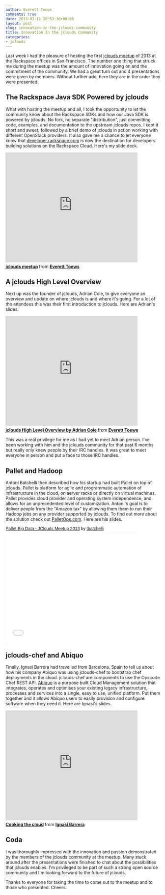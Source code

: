 ```yaml
---
author: Everett Toews
comments: true
date: 2013-02-11 20:53:36+00:00
layout: post
slug: innovation-in-the-jclouds-community
title: Innovation in the jclouds Community
categories:
- jclouds
---
```


Last week I had the pleasure of hosting the first [jclouds meetup](http://www.meetup.com/jclouds/events/99094612/) of 2013 at the Rackspace offices in San Francisco. The number one thing that struck me during the meetup was the amount of innovation going on and the commitment of the community. We had a great turn out and 4 presentations were given by members. Without further ado, here they are in the order they were presented.

<!--more-->

## The Rackspace Java SDK Powered by jclouds

What with hosting the meetup and all, I took the opportunity to let the community know about the Rackspace SDKs and how our Java SDK is powered by jclouds. No fork, no separate "distribution", just committing code, examples, and documentation to the upstream jclouds repos. I kept it short and sweet, followed by a brief demo of jclouds in action working with different OpenStack providers. It also gave me a chance to let everyone know that [developer.rackspace.com](http://developer.rackspace.com/) is now the destination for developers building solutions on the Rackspace Cloud. Here's my slide deck.

<div class="img-center"><iframe src="http://www.slideshare.net/slideshow/embed_code/16386136?rel=0" width="427" height="356" frameborder="0" marginwidth="0" marginheight="0" scrolling="no" style="border:1px solid #CCC; border-width:1px 1px 0; margin-bottom:5px; max-width: 100%;" allowfullscreen> </iframe> <div style="margin-bottom:5px"> <strong> <a href="https://www.slideshare.net/phymata/jclouds-meetup" title="jclouds meetup" target="_blank">jclouds meetup</a> </strong> from <strong><a href="http://www.slideshare.net/phymata" target="_blank">Everett Toews</a></strong> </div></div>

## A jclouds High Level Overview

Next up was the founder of jclouds, Adrian Cole, to give everyone an overview and update on where jclouds is and where it's going. For a lot of the attendees this was their first introduction to jclouds. Here are Adrian's slides.

<div class="img-center"><iframe src="http://www.slideshare.net/slideshow/embed_code/16412164?rel=0" width="427" height="356" frameborder="0" marginwidth="0" marginheight="0" scrolling="no" style="border:1px solid #CCC; border-width:1px 1px 0; margin-bottom:5px; max-width: 100%;" allowfullscreen> </iframe> <div style="margin-bottom:5px"> <strong> <a href="https://www.slideshare.net/phymata/jclouds-high-level-overview-by-adrian-cole" title="jclouds High Level Overview by Adrian Cole" target="_blank">jclouds High Level Overview by Adrian Cole</a> </strong> from <strong><a href="http://www.slideshare.net/phymata" target="_blank">Everett Toews</a></strong> </div></div>

This was a real privilege for me as I had yet to meet Adrian person. I've been working with him and the jclouds community for that past 6 months but really only knew people by their IRC handles. It was great to meet everyone in person and put a face to those IRC handles.

## Pallet and Hadoop

Antoni Batchelli then described how his startup had built Pallet on top of jclouds. Pallet is platform for agile and programmatic automation of infrastructure in the cloud, on server racks or directly on virtual machines. Pallet provides cloud provider and operating system independence, and allows for an unprecedented level of customization. Antoni's goal is to deliver people from the "Amazon tax" by allowing them them to run their Hadoop jobs on any provider supported by jclouds. To find out more about the solution check out [PalletOps.com](http://palletops.com/). Here are his slides.

<div class="img-center"><p  style=" margin: 12px auto 6px auto; font-family: Helvetica,Arial,Sans-serif; font-style: normal; font-variant: normal; font-weight: normal; font-size: 14px; line-height: normal; font-size-adjust: none; font-stretch: normal; -x-system-font: none; display: block;">   <a title="View Pallet Big Data - JClouds Meetup 2013 on Scribd" href="http://www.scribd.com/doc/124377819/Pallet-Big-Data-JClouds-Meetup-2013"  style="text-decoration: underline;" >Pallet Big Data - JClouds Meetup 2013</a> by <a title="View tbatchelli's profile on Scribd" href="http://www.scribd.com/tbatchelli"  style="text-decoration: underline;" >tbatchelli</a></p><iframe class="scribd_iframe_embed" src="//www.scribd.com/embeds/124377819/content?start_page=1&view_mode=slideshow&access_key=key-23plgufqer9tkyu3u4uy&show_recommendations=false" data-auto-height="false" data-aspect-ratio="1.2997118155619596" scrolling="no" id="doc_53165" width="427" height="356" frameborder="0"></iframe></div>

## jclouds-chef and Abiquo

Finally, Ignasi Barrera had travelled from Barcelona, Spain to tell us about how his company Abiquo was using jclouds-chef to bootstrap chef deployments in the cloud. jclouds-chef are components to use the Opscode Chef REST API. [Abiquo](http://www.abiquo.com/) is a purpose built Cloud Management solution that integrates, operates and optimises your existing legacy infrastructure, processes and services into a single, easy to use, unified platform. Put them together and it allows Abiquo users to easily provision and configure software when they need it. Here are Ignasi's slides.

<div class="img-center"><iframe src="http://www.slideshare.net/slideshow/embed_code/16283126?rel=0" width="427" height="356" frameborder="0" marginwidth="0" marginheight="0" scrolling="no" style="border:1px solid #CCC; border-width:1px 1px 0; margin-bottom:5px; max-width: 100%;" allowfullscreen> </iframe> <div style="margin-bottom:5px"> <strong> <a href="https://www.slideshare.net/ignasibarrera/cooking-the-cloud" title="Cooking the cloud" target="_blank">Cooking the cloud</a> </strong> from <strong><a href="http://www.slideshare.net/ignasibarrera" target="_blank">Ignasi Barrera</a></strong> </div></div>

## Coda

I was thoroughly impressed with the innovation and passion demonstrated by the members of the jclouds community at the meetup. Many stuck around after the presentations were finished to chat about the possibilities that jclouds enables. I'm privileged to be part of such a strong open source community and I'm looking forward to the future of jclouds.

Thanks to everyone for taking the time to come out to the meetup and to those who presented. Cheers.
